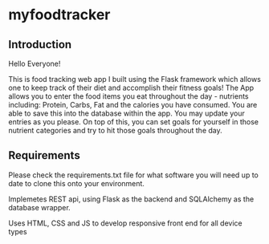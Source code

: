 # myfoodtracker

Introduction
----------------------

Hello Everyone!

This is food tracking web app I built using the Flask framework which allows one to keep track of their diet and accomplish their fitness goals!
The App allows you to enter the food items you eat throughout the day - nutrients including: Protein, Carbs, Fat and the calories you have consumed. You are able to save this into the database within the app. You may update your entries as you please. On top of this, you can set goals for yourself in those nutrient categories and try to hit those goals throughout the day.

Requirements
-----------------------------------------------------------------

Please check the requirements.txt file for what software you will need up to date to clone this onto your environment.


Implemetes REST api, using Flask as the backend and SQLAlchemy as the database wrapper. 

Uses HTML, CSS and JS to develop responsive front end for all device types
